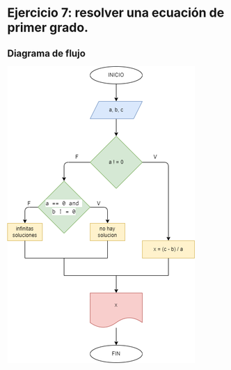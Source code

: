 # Ejercicio 7: resolver una ecuación de primer grado.

## Diagrama de flujo

![Diagrama de flujo](diagrama.png "Diagrama de flujo")